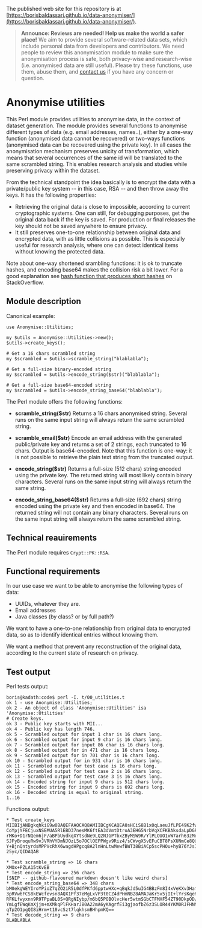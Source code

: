 
The published web site for this repository is at [https://borisbaldassari.github.io/data-anonymiser/](https://borisbaldassari.github.io/data-anonymiser/).

> **Announce: Reviews are needed! Help us make the world a safer place!**
> We aim to provide several software-related data sets, which include personal data from developers and contributors. We need people to review this anonymisation module to make sure the anonymisation process is safe, both privacy-wise and research-wise (i.e. anonymised data are still useful). Please try these functions, use them, abuse them, and [contact us](https://github.com/borisbaldassari/data-anonymiser/issues) if you have any concern or question.

# Anonymise utilities

This Perl module provides utilities to anonymise data, in the context of dataset generation. The module provides several functions to anonymise different types of data (e.g. email addresses, names..), either by a one-way function (anonymised data cannot be recovered) or two-ways functions (anonymised data can be recovered using the private key). In all cases the anonymisation mechanism preserves unicity of transformation, which means that several occurrences of the same id will be translated to the same scrambled string. This enables research analysis and studies while preserving privacy within the dataset.

From the technical standpoint the idea basically is to encrypt the data with a private/public key system -- in this case, RSA -- and then throw away the keys. It has the following properties:

* Retrieving the original data is close to impossible, according to current cryptographic systems. One can still, for debugging purposes, get the original data back if the key is saved. For production or final releases the key should not be saved anywhere to ensure privacy.
* It still preserves one-to-one relationship between original data and encrypted data, with as little collisions as possible. This is especially useful for research analysis, where one can detect identical items without knowing the protected data.

Note about one-way shortened srambling functions: it is ok to truncate hashes, and encoding base64 makes the collision risk a bit lower. For a good explanation see [hash function that produces short hashes](https://stackoverflow.com/questions/4567089/hash-function-that-produces-short-hashes) on StackOverflow.


## Module description

Canonical example:
```
use Anonymise::Utilities;

my $utils = Anonymise::Utilities->new();
$utils->create_keys();

# Get a 16 chars scrambled string
my $scrambled = $utils->scramble_string("blablabla");

# Get a full-size binary-encoded string
my $scrambled = $utils->encode_string($str)("blablabla");

# Get a full-size base64-encoded string
my $scrambled = $utils->encode_string_base64("blablabla");
```

The Perl module offers the following functions:

* **scramble_string($str)** Returns a 16 chars anonymised string. Several runs on the same input string will always return the same scrambled string.

* **scramble_email($str)** Encode an email address with the generated public/private key and returns a set of 2 strings, each truncated to 16 chars. Output is base64-encoded. Note that this function is one-way: it is not possible to retrieve the plain text string from the truncated output.

* **encode_string($str)** Returns a full-size (512 chars) string encoded using the private key. The returned string will most likely contain binary characters. Several runs on the same input string will always return the same string.

* **encode_string_base64($str)** Returns a full-size (692 chars) string encoded using the private key and then encoded in base64. The returned string will not contain any binary characters. Several runs on the same input string will always return the same scrambled string.


## Technical reauirements

The  Perl module requires `Crypt::PK::RSA`.

## Functional requirements

In our use case we want to be able to anonymise the following types of data:

* UUIDs, whatever they are.
* Email addresses
* Java classes (by class? or by full path?)

We want to have a one-to-one relationship from original data to encrypted data, so as to identify identical entries without knowing them.

We want a method that prevent any reconstruction of the original data, according to the current state of research on privacy.


## Test output

Perl tests output:

```
boris@kadath:code$ perl -I. t/00_utilities.t
ok 1 - use Anonymise::Utilities;
ok 2 - An object of class 'Anonymise::Utilities' isa 'Anonymise::Utilities'
# Create keys.
ok 3 - Public key starts with MII...
ok 4 - Public key has length 746.
ok 5 - Scrambled output for input 1 char is 16 chars long.
ok 6 - Scrambled output for input 9 char is 16 chars long.
ok 7 - Scrambled output for input 86 char is 16 chars long.
ok 8 - Scrambled output for in 471 char is 16 chars long.
ok 9 - Scrambled output for in 701 char is 16 chars long.
ok 10 - Scrambled output for in 931 char is 16 chars long.
ok 11 - Scrambled output for test case is 16 chars long.
ok 12 - Scrambled output for test case 2 is 16 chars long.
ok 13 - Scrambled output for test case 3 is 16 chars long.
ok 14 - Encoded string for input 9 chars is 512 chars long.
ok 15 - Encoded string for input 9 chars is 692 chars long.
ok 16 - Decoded string is equal to original string.
1..16
```

Functions output:

```
* Test create_keys
MIIBIjANBgkqhkiG9w0BAQEFAAOCAQ8AMIIBCgKCAQEA0sHCiS8B1x0qLaeuJfLPE49K2fw5x4cp
CoYpjYFECjuxNSEMUA5RlEBD37nesMK6ftEA3dVmtDtroA3EHG5NrbVqXCFKBAksdaLpDGPaemsA
rMKo+D1rNQem6jF/aBPbUydkqXYtsdNe9LQ2NJGPTbxZByMSW9R/YlPLOUO1xW7arh63zMed2W5u
SJFyBroquRw9vJVRhVYDmNJOzL5o7OClOEPPWgv9Riz4/sCWvgX5vEFuCBT8PsXUNmCe8QUE/wzs
Y+BjnQntyrdsMPPVcRhX6wagdHPgcq8A2lnHnLtwMewfBWT38BiACp5scPHOu+hyB76YJsIMNJtC
25yc/QIDAQAB

* Test scramble_string => 16 chars
XMOx+PZLA15tKvEB
* Test encode_string => 256 chars
[SNIP -- github-flavoured markdown doesn't like weird chars]
* Test encode_string_base64 => 348 chars
bM0ekgWEYIroYPioZ7qZO2iR5L0dfPKfd6pptwHXc+qBqkJd5uIG4BBzFm8I4xVeKXv3Haf/xpx4
3pRVw6FCS8kEWcfevsn8AQX1Pf37eMgLxVP3t0CZ4dPHmNB28AMAJaKr5v5jII+lYrsKqeRjWQ8Z
RFKLfwyxnn9R9TPpaBL0S+QRgNIybp/m6bQ5POBOlvcHer5wtmSGbCTFMXF54ZT90DkpOD/gVGtx
YmLgfEWqKmXjjm+mXMkqPlFKHarJB0A22mA6yKAgrfEi3gjaofbZ6z3SLOR44YKM0RJFHNM5DV/p
qTp2O1pgQI8iHrm+t18vcSzt7lqkhsmBHhpmKQ==
* Test decode_string => 9 chars
BLABLABLA
```
